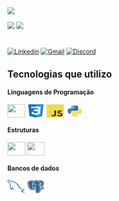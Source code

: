 <!-- Saudação -->

![](http://github-profile-summary-cards.vercel.app/api/cards/profile-details?username=Guilherme549&theme=tokyonight)

![](http://github-profile-summary-cards.vercel.app/api/cards/repos-per-language?username=Guilherme549&theme=tokyonight)
![](http://github-profile-summary-cards.vercel.app/api/cards/most-commit-language?username=Guilherme549&theme=tokyonight)
#
<!-- Redes Sociais -->

[![Linkedin](https://img.shields.io/badge/LinkedIn-0077B5?style=for-the-badge&logo=linkedin&logoColor=white)](https://www.linkedin.com/in/guilherme-francisco-6938b91b4/)
[![Gmail](https://img.shields.io/badge/Gmail-D14836?style=for-the-badge&logo=gmail&logoColor=white)](mailto:guilhermevs@gmail.com)
[![Discord](https://img.shields.io/badge/Discord-7289DA?style=for-the-badge&logo=discord&logoColor=white)](https://discord.com/users/#7334)

## Tecnologias que utilizo

<div>

  #### Linguagens de Programação
  <img align="center" height="30" width="40" src="https://user-images.githubusercontent.com/84246094/134066180-d11880e0-f92f-47da-9f70-1b5d7c39934b.png">
  <img align="center" height="30" width="40" src="https://raw.githubusercontent.com/devicons/devicon/master/icons/css3/css3-original.svg" alt ="CSS3">
  <img align="center" height="30" width="40" src="https://raw.githubusercontent.com/devicons/devicon/master/icons/javascript/javascript-original.svg">
  <img align="center" height="30" width="40" src="https://raw.githubusercontent.com/devicons/devicon/master/icons/python/python-original.svg">
  
  #### Estruturas
  <img align="center" height="30" width="40" src="https://user-images.githubusercontent.com/84246094/180622105-6de2c096-27b5-4469-8189-7a0175a0a903.png">
  <img align="center" height="30" width="40" src="https://uxwing.com/wp-content/themes/uxwing/download/brands-and-social-media/vue-js-icon.png">

  #### Bancos de dados
  <img align="center" height="30" width="40" src="https://raw.githubusercontent.com/devicons/devicon/master/icons/mysql/mysql-original.svg">
  <img align="center" height="30" width="40" src="https://raw.githubusercontent.com/devicons/devicon/master/icons/postgresql/postgresql-original.svg">
</div>

#
    

